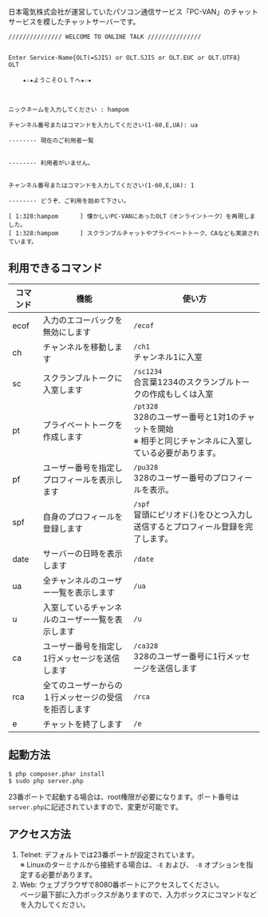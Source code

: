 日本電気株式会社が運営していたパソコン通信サービス「PC-VAN」のチャットサービスを模したチャットサーバーです。

```
/////////////// WELCOME TO ONLINE TALK ///////////////


Enter Service-Name{OLT(=SJIS) or OLT.SJIS or OLT.EUC or OLT.UTF8}
OLT

    ★☆★ようこそＯＬＴへ★☆★



ニックネームを入力してください : hampom

チャンネル番号またはコマンドを入力してください(1-60,E,UA): ua

-------- 現在のご利用者一覧


-------- 利用者がいません。


チャンネル番号またはコマンドを入力してください(1-60,E,UA): 1

-------- どうぞ、ご利用を始めて下さい。

[ 1:328:hampom      ] 懐かしいPC-VANにあったOLT（オンライントーク）を再現しました。
[ 1:328:hampom      ] スクランブルチャットやプライベートトーク、CAなども実装されています。
```

## 利用できるコマンド

| コマンド | 機能 | 使い方 |
|--------|------|-------|
| ecof | 入力のエコーバックを無効にします | `/ecof` |
| ch | チャンネルを移動します | `/ch1` <br> チャンネル1に入室 |
| sc | スクランブルトークに入室します | `/sc1234` <br> 合言葉1234のスクランブルトークの作成もしくは入室 |
| pt | プライベートトークを作成します | `/pt328` <br> 328のユーザー番号と1対1のチャットを開始 <br> ※ 相手と同じチャンネルに入室している必要があります。 |
| pf | ユーザー番号を指定しプロフィールを表示します | `/pu328` <br> 328のユーザー番号のプロフィールを表示。 |
| spf | 自身のプロフィールを登録します | `/spf` <br>冒頭にピリオド(.)をひとつ入力し送信するとプロフィール登録を完了します。 |
| date | サーバーの日時を表示します | `/date` |
| ua | 全チャンネルのユーザー一覧を表示します | `/ua` |
| u | 入室しているチャンネルのユーザー一覧を表示します | `/u` |
| ca | ユーザー番号を指定し1行メッセージを送信します | `/ca328` <br> 328のユーザー番号に1行メッセージを送信します |
| rca | 全てのユーザーからの１行メッセージの受信を拒否します | `/rca` |
| e | チャットを終了します | `/e` |

## 起動方法

```
$ php composer.phar install
$ sudo php server.php
```

23番ポートで起動する場合は、root権限が必要になります。ポート番号は`server.php`に記述されていますので、変更が可能です。

## アクセス方法

1. Telnet: デフォルトでは23番ポートが設定されています。  
   ※ Linuxのターミナルから接続する場合は、`-E` および、 `-8` オプションを指定する必要があります。
2. Web: ウェブブラウザで8080番ポートにアクセスしてください。  
   ページ最下部に入力ボックスがありますので、入力ボックスにコマンドなどを入力してください。
